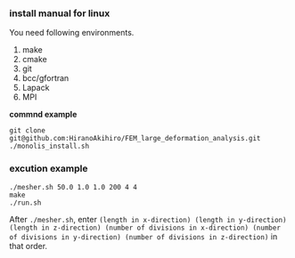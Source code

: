 ### install manual for linux
You need following environments.
1. make
2. cmake
3. git
4. bcc/gfortran
5. Lapack
6. MPI

**commnd example**
```
git clone git@github.com:HiranoAkihiro/FEM_large_deformation_analysis.git
./monolis_install.sh
```
### excution example
```
./mesher.sh 50.0 1.0 1.0 200 4 4
make
./run.sh
```
After `./mesher.sh`, enter `(length in x-direction) (length in y-direction) (length in z-direction) (number of divisions in x-direction) (number of divisions in y-direction) (number of divisions in z-direction)` in that order.
